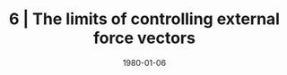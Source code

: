 ---
title: " 6 | The limits of controlling external force vectors"
collection: publications
permalink: /publication/CO-6
date: 1980-01-06
venue: 'Engineering'
citation: '<b>Kudzia P.</b>, Robinovitch S., and Donelan M.,The limits of controlling external force vectors, <i>Westcoast Neuromechanics Mini Conference</i>. Salomon Arm, BC. Canada. <b>2020</b>'
---